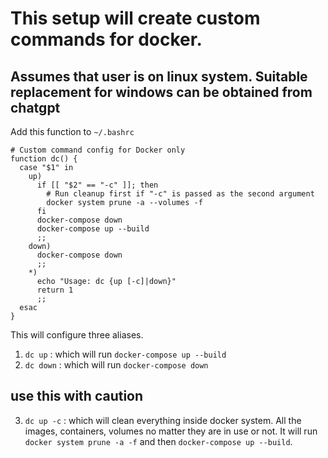 # This setup will create custom commands for docker.

## Assumes that user is on linux system. Suitable replacement for windows can be obtained from chatgpt

Add this function to `~/.bashrc` 
```
# Custom command config for Docker only
function dc() {
  case "$1" in
    up)
      if [[ "$2" == "-c" ]]; then
        # Run cleanup first if "-c" is passed as the second argument
        docker system prune -a --volumes -f
      fi
      docker-compose down
      docker-compose up --build
      ;;
    down)
      docker-compose down
      ;;
    *)
      echo "Usage: dc {up [-c]|down}"
      return 1
      ;;
  esac
}

```

This will configure three aliases. 

1. `dc up` : which will run `docker-compose up --build`
2. `dc down` : which will run `docker-compose down`

## use this with caution 

3. `dc up -c` : which will clean everything inside docker system. All the images, containers, volumes no matter they are in use or not. 
                   It will run `docker system prune -a -f` and then `docker-compose up --build`.

